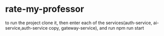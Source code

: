 # rate-my-professor
to run the project clone it, then enter each of the services(auth-service, ai-service,auth-service copy, gateway-service), and run npm run start
